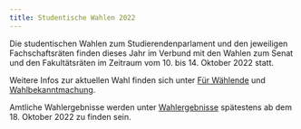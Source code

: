 ```yaml
---
title: Studentische Wahlen 2022
---
```


Die studentischen Wahlen zum Studierendenparlament und den jeweiligen Fachschaftsräten finden dieses Jahr im Verbund mit den Wahlen zum Senat und den Fakultätsräten im Zeitraum vom 10. bis 14. Oktober 2022 statt.

Weitere Infos zur aktuellen Wahl finden sich unter [Für Wählende](/fuer-waehlende) und [Wahlbekanntmachung](/wahlbekanntmachung).

Amtliche Wahlergebnisse werden unter [Wahlergebnisse](/wahlergebnisse) spätestens ab dem 18. Oktober 2022 zu finden sein.
